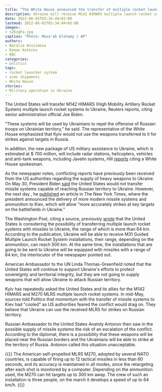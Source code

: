 ```yaml
---
title: "The White House announced the transfer of multiple rocket launchers to Ukraine"
description: Ukraine will receive M142 HIMARS multiple launch rocket systems from the United States, as well as helicopters, vehicles and anti-tank weapons, including Javelin systems, the White House said. The volume of military aid is estimated at $700 million
date: 2022-06-01T03:34:44+03:00
lastmod: 2022-06-01T03:34:44+03:00
images:
- sZKzgFa.jpg
caption: "Photo: Mosa'ab Elshamy / AP"
authors:
- Natalia Anisimova
- Roman Koterev
- RBC
categories:
- politics
tags:
- rocket launcher system
- arms shipments
- White House
stories:
- Military operation in Ukraine
---
```


The United States will transfer M142 HIMARS (High Mobility Artillery Rocket System) multiple launch rocket systems to Ukraine, Reuters reports, citing senior administration official Joe Biden.

“These systems will be used by Ukrainians to repel the offensive of Russian troops on Ukrainian territory,” he said. The representative of the White House emphasized that Kyiv would not use the weapons transferred to it for strikes against targets in Russia.

In addition, the new package of US military assistance to Ukraine, which is estimated at $ 700 million, will include radar stations, helicopters, vehicles and anti-tank weapons, including Javelin systems, Hill [reports](https://thehill.com/policy/defense/3507477-us-sending-advanced-rocket-systems-to-ukraine/) citing a White House spokesman.

As the newspaper notes, conflicting reports have previously been received from the US authorities regarding the supply of heavy weapons to Ukraine. On May 30, President Biden [said](/news/6294c73b9a7947c9e8c429aa/) the United States would not transfer missile systems capable of reaching Russian territory to Ukraine. However, the next day , he [published](/news/6296ad269a794779b509a6c0/) an article in The New York Times, where the president announced the delivery of more modern missile systems and ammunition to Kiev, which will allow "more accurately strikes at key targets on the battlefields in Ukraine."

The Washington Post, citing a source, previously [wrote](https://www.wsj.com/articles/guided-u-s-rockets-could-double-ukraines-strike-range-11653989401) that the United States is considering the possibility of transferring multiple launch rocket systems with missiles to Ukraine, the range of which is more than 64 km. According to the publication, Ukraine will be able to receive M31 Guided Multiple Launch Rocket System installations, their range, depending on the ammunition, can reach 500 km. At the same time, the installations that are going to be sent to Ukraine will be equipped with missiles with a range of 64 km, the interlocutor of the newspaper pointed out.

American Ambassador to the UN Linda Thomas-Greenfield noted that the United States will continue to support Ukraine's efforts to protect sovereignty and territorial integrity, but they are not going to supply weapons that will allow Ukraine to attack Russian territory.

Kyiv has repeatedly asked the United States and its allies for the M142 HIMARS and M270 MLRS multiple launch rocket systems. In mid-May, sources told Politico that momentum with the transfer of missile systems to Kiev had "cooled" as US authorities feared the conflict would drag on. They believe that Ukraine can use the received MLRS for strikes on Russian territory.

Russian Ambassador to the United States Anatoly Antonov then saw in the possible supply of missile systems the risk of an escalation of the conflict. According to the diplomat, there is a possibility that these weapons will be placed near the Russian borders and the Ukrainians will be able to strike at the territory of Russia. Antonov called this situation unacceptable.

{{<info>}}
The American self-propelled MLRS M270, adopted by several NATO countries, is capable of firing up to 12 tactical missiles in less than 60 seconds, and its accuracy is maintained in all modes, since the retargeting after each shot is monitored by a computer. Depending on the ammunition used, the M270 can hit targets up to 300 km away. The crew of such an installation is three people, on the march it develops a speed of up to 64 km/h.
{{</info>}}